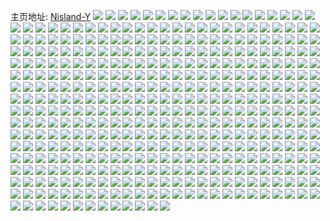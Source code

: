 主页地址: [Nisland-Y](https://weibo.com/u/6053550991) 
![](https://wx4.sinaimg.cn/mw2000/006BG59dly1gqx3or5m97j32c0340e0o.jpg) 
![](https://wx4.sinaimg.cn/mw2000/006BG59dly1gqx3ou8nnhj31o01o0x6q.jpg) 
![](https://wx4.sinaimg.cn/mw2000/006BG59dly1gqx3ourpdjj31jn2oxdks.jpg) 
![](https://wx4.sinaimg.cn/mw2000/006BG59dly1gqx3owjvgaj32c0340b29.jpg) 
![](https://wx4.sinaimg.cn/mw2000/006BG59dly1gqx3oyp50vj31sc2ds4qp.jpg) 
![](https://wx4.sinaimg.cn/mw2000/006BG59dly1gq683kh6coj30yf198qi4.jpg) 
![](https://wx4.sinaimg.cn/mw2000/006BG59dly1gq683lxoobj30pp12kkdv.jpg) 
![](https://wx4.sinaimg.cn/mw2000/006BG59dly1gq683mh3qtj30jo0tinaf.jpg) 
![](https://wx4.sinaimg.cn/mw2000/006BG59dly1gq683qan5dj30e60e0775.jpg) 
![](https://wx4.sinaimg.cn/mw2000/006BG59dly1gq683o8f76j30sg0sgu0x.jpg) 
![](https://wx4.sinaimg.cn/mw2000/006BG59dly1gq683pr341j30nd0ph47l.jpg) 
![](https://wx4.sinaimg.cn/mw2000/006BG59dly1gq683p6gtoj30rt1qa1kx.jpg) 
![](https://wx4.sinaimg.cn/mw2000/006BG59dly1gq683jg2v3j30xu1eskew.jpg) 
![](https://wx4.sinaimg.cn/mw2000/006BG59dly1gq49ungge0j32c0340npk.jpg) 
![](https://wx4.sinaimg.cn/mw2000/006BG59dly1gq49va353jj33402c0e89.jpg) 
![](https://wx4.sinaimg.cn/mw2000/006BG59dly1gq49uxkq4qj32c03401l5.jpg) 
![](https://wx4.sinaimg.cn/mw2000/006BG59dly1gq49ureoulj31ay11te81.jpg) 
![](https://wx4.sinaimg.cn/mw2000/006BG59dly1gq49ui3hp8j328z26k7wn.jpg) 
![](https://wx4.sinaimg.cn/mw2000/006BG59dly1gq49uavwyzj33402by7wj.jpg) 
![](https://wx4.sinaimg.cn/mw2000/006BG59dly1gq49u557i1j32c033y7wj.jpg) 
![](https://wx4.sinaimg.cn/mw2000/006BG59dly1gq49ueb4ayj32c033ykjn.jpg) 
![](https://wx4.sinaimg.cn/mw2000/006BG59dly1gq49vd545ij30sg11q4qp.jpg) 
![](https://wx4.sinaimg.cn/mw2000/006BG59dly1gq49vgcrnij32c0340hdt.jpg) 
![](https://wx4.sinaimg.cn/mw2000/006BG59dly1gq49vm41kdj33402c0u0y.jpg) 
![](https://wx4.sinaimg.cn/mw2000/006BG59dly1gq49vipnltj33402c0qv5.jpg) 
![](https://wx4.sinaimg.cn/mw2000/006BG59dly1gq49vnychij31sc2dse81.jpg) 
![](https://wx4.sinaimg.cn/mw2000/006BG59dly1gq49vr8h4xj32c0340e82.jpg) 
![](https://wx4.sinaimg.cn/mw2000/006BG59dly1gq49vt3hk5j32c0340qv5.jpg) 
![](https://wx4.sinaimg.cn/mw2000/006BG59dly1gq49vw71h6j33402c0b2b.jpg) 
![](https://wx4.sinaimg.cn/mw2000/006BG59dly1gq49w1ri8gj32692oehe0.jpg) 
![](https://wx4.sinaimg.cn/mw2000/006BG59dly1gq49vy7tzxj31sc2dse82.jpg) 
![](https://wx4.sinaimg.cn/mw2000/006BG59dly1gpnzlf3rxej32c033yb2b.jpg) 
![](https://wx4.sinaimg.cn/mw2000/006BG59dly1gpnzlhdf9gj30rt768e83.jpg) 
![](https://wx4.sinaimg.cn/mw2000/006BG59dly1gpnzlintkgj30rt2x2kjl.jpg) 
![](https://wx4.sinaimg.cn/mw2000/006BG59dly1gpnzlni7hdj30rt43s4qp.jpg) 
![](https://wx4.sinaimg.cn/mw2000/006BG59dly1gpnzllac5cj30s310bqeb.jpg) 
![](https://wx4.sinaimg.cn/mw2000/006BG59dly1gpnzlofu1fj31ms1nukdc.jpg) 
![](https://wx4.sinaimg.cn/mw2000/006BG59dly1gpnzllr43gj30xs0u0djg.jpg) 
![](https://wx4.sinaimg.cn/mw2000/006BG59dly1gpnzlkd4tzj30rt61hhdv.jpg) 
![](https://wx4.sinaimg.cn/mw2000/006BG59dly1gpnzlmiskhj30rt1stng3.jpg) 
![](https://wx4.sinaimg.cn/mw2000/006BG59dly1gp6tc5fm5pj320g2664qr.jpg) 
![](https://wx4.sinaimg.cn/mw2000/006BG59dly1gp6tc2gt89j33402c01ky.jpg) 
![](https://wx4.sinaimg.cn/mw2000/006BG59dly1gp6tcbkztuj329b1zmhba.jpg) 
![](https://wx4.sinaimg.cn/mw2000/006BG59dly1gp6tcj3crjj33402c0kjm.jpg) 
![](https://wx4.sinaimg.cn/mw2000/006BG59dly1gp6tca4kuqj329k21m4qr.jpg) 
![](https://wx4.sinaimg.cn/mw2000/006BG59dly1gp6tcgol4bj32c0340000.jpg) 
![](https://wx4.sinaimg.cn/mw2000/006BG59dly1gp6tcdgwy5j31o01lqkjl.jpg) 
![](https://wx4.sinaimg.cn/mw2000/006BG59dly1gp6tck8xy4j33402c01kx.jpg) 
![](https://wx4.sinaimg.cn/mw2000/006BG59dly1gojtyz9ejmj30rt2bg1gk.jpg) 
![](https://wx4.sinaimg.cn/mw2000/006BG59dly1gof3gnjinwj31b00wotjv.jpg) 
![](https://wx4.sinaimg.cn/mw2000/006BG59dly1gof3gnzufjj31md12wh72.jpg) 
![](https://wx4.sinaimg.cn/mw2000/006BG59dly1gof3gpmr6gj30sc13kqak.jpg) 
![](https://wx4.sinaimg.cn/mw2000/006BG59dly1gof3gmmlgbj311i1k9h61.jpg) 
![](https://wx4.sinaimg.cn/mw2000/006BG59dly1gof3glznefj31ly12nnm7.jpg) 
![](https://wx4.sinaimg.cn/mw2000/006BG59dly1gof3gn4l8nj31401o0qnp.jpg) 
![](https://wx4.sinaimg.cn/mw2000/006BG59dly1gof3gp24d7j31o0140b0n.jpg) 
![](https://wx4.sinaimg.cn/mw2000/006BG59dly1gof3gq9yllj31ks1qwwwu.jpg) 
![](https://wx4.sinaimg.cn/mw2000/006BG59dly1gof3goluo8j31o0140wz4.jpg) 
![](https://wx4.sinaimg.cn/mw2000/006BG59dly1gnvdbfbr81j31570qe486.jpg) 
![](https://wx4.sinaimg.cn/mw2000/006BG59dly1gnvdbh9asxj314k1jiqiz.jpg) 
![](https://wx4.sinaimg.cn/mw2000/006BG59dly1gnvdbebe2pj31b70vhnaq.jpg) 
![](https://wx4.sinaimg.cn/mw2000/006BG59dly1gnvdbfv386j311u0q9n6a.jpg) 
![](https://wx4.sinaimg.cn/mw2000/006BG59dly1gnvdbk87ddj322o340b29.jpg) 
![](https://wx4.sinaimg.cn/mw2000/006BG59dly1gnvdbhsu2lj31c6174k2x.jpg) 
![](https://wx4.sinaimg.cn/mw2000/006BG59dly1gnvdbgob1lj30rt2f6kjl.jpg) 
![](https://wx4.sinaimg.cn/mw2000/006BG59dly1gnvdbij1y9j30rt1ix7mv.jpg) 
![](https://wx4.sinaimg.cn/mw2000/006BG59dly1gnvdbjizx0j30rt37khdt.jpg) 
![](https://wx4.sinaimg.cn/mw2000/006BG59dly1gnvdbboga6j33402c0e82.jpg) 
![](https://wx4.sinaimg.cn/mw2000/006BG59dly1gnvdbkq218j31901k9b0e.jpg) 
![](https://wx4.sinaimg.cn/mw2000/006BG59dly1gnjy0499noj31o018ze81.jpg) 
![](https://wx4.sinaimg.cn/mw2000/006BG59dly1gnjy0499noj31o018ze81.jpg) 
![](https://wx4.sinaimg.cn/mw2000/006BG59dly1gnjy06ojv2j32c02c0hdt.jpg) 
![](https://wx4.sinaimg.cn/mw2000/006BG59dly1gnjy019t7aj31o018zb29.jpg) 
![](https://wx4.sinaimg.cn/mw2000/006BG59dly1gnjy0ajswuj30rt2ftu02.jpg) 
![](https://wx4.sinaimg.cn/mw2000/006BG59dly1gnjy0e0u75j32y92y6qv5.jpg) 
![](https://wx4.sinaimg.cn/mw2000/006BG59dly1gnjy0fq11sj323u35r1ky.jpg) 
![](https://wx4.sinaimg.cn/mw2000/006BG59dly1gnjy093qbij31o018zb29.jpg) 
![](https://wx4.sinaimg.cn/mw2000/006BG59dly1gnjy0g9j6ij30v90ziwjv.jpg) 
![](https://wx4.sinaimg.cn/mw2000/006BG59dly1gnjy02l80mj31o018ze81.jpg) 
![](https://wx4.sinaimg.cn/mw2000/006BG59dly1gne0ezj4v0j31ji0sfajm.jpg) 
![](https://wx4.sinaimg.cn/mw2000/006BG59dly1gne0f0c6e8j31sg1sgk54.jpg) 
![](https://wx4.sinaimg.cn/mw2000/006BG59dly1gn644iaz26j31o02yoe83.jpg) 
![](https://wx4.sinaimg.cn/mw2000/006BG59dly1gn6455n4c1j327o1qnu0x.jpg) 
![](https://wx4.sinaimg.cn/mw2000/006BG59dly1gn644sui7qj31o0280x6r.jpg) 
![](https://wx4.sinaimg.cn/mw2000/006BG59dly1gn6449jn9oj32c033y1kx.jpg) 
![](https://wx4.sinaimg.cn/mw2000/006BG59dly1gn645d7wfbj31o02yokjn.jpg) 
![](https://wx4.sinaimg.cn/mw2000/006BG59dly1gn645ix2wwj30rs668qv6.jpg) 
![](https://wx4.sinaimg.cn/mw2000/006BG59dly1gm8iq3269fj31o01o04qp.jpg) 
![](https://wx4.sinaimg.cn/mw2000/006BG59dly1gm8iq9b636j31o01o0qv5.jpg) 
![](https://wx4.sinaimg.cn/mw2000/006BG59dly1glze4myoewj323w1lmh5n.jpg) 
![](https://wx4.sinaimg.cn/mw2000/006BG59dly1glze4twd8rj30rs2shkjl.jpg) 
![](https://wx4.sinaimg.cn/mw2000/006BG59dly1glze4lq9bxj30se156n0x.jpg) 
![](https://wx4.sinaimg.cn/mw2000/006BG59dly1glze4r6m3hj32c033y4qq.jpg) 
![](https://wx4.sinaimg.cn/mw2000/006BG59dly1glze4rych9j30wi0wqgtz.jpg) 
![](https://wx4.sinaimg.cn/mw2000/006BG59dly1glze4umihpj30rs1iwdut.jpg) 
![](https://wx4.sinaimg.cn/mw2000/006BG59dly1glxi4yx15zj30mi0u0neg.jpg) 
![](https://wx4.sinaimg.cn/mw2000/006BG59dly1glxi53klabj32c02c0kj7.jpg) 
![](https://wx4.sinaimg.cn/mw2000/006BG59dly1glxi6g8z3cj32c03401ky.jpg) 
![](https://wx4.sinaimg.cn/mw2000/006BG59dly1glxi628igzj30v91vo4qt.jpg) 
![](https://wx4.sinaimg.cn/mw2000/006BG59dly1glxi66ekdoj31kk2384ol.jpg) 
![](https://wx4.sinaimg.cn/mw2000/006BG59dly1glxi58g7dfj31ol28n1kx.jpg) 
![](https://wx4.sinaimg.cn/mw2000/006BG59dly1glxi6kc8jrj32c02c0k7l.jpg) 
![](https://wx4.sinaimg.cn/mw2000/006BG59dly1glxi6ycq7gj31sf1sg4o0.jpg) 
![](https://wx4.sinaimg.cn/mw2000/006BG59dly1glxi6tb1ewj32871o57wh.jpg) 
![](https://wx4.sinaimg.cn/mw2000/006BG59dly1gkhvuzj76vj31o01o0e81.jpg) 
![](https://wx4.sinaimg.cn/mw2000/006BG59dly1gkhvv4gxq1j31nu1y9new.jpg) 
![](https://wx4.sinaimg.cn/mw2000/006BG59dly1gkhvv3f2nsj31o01o0u0x.jpg) 
![](https://wx4.sinaimg.cn/mw2000/006BG59dly1gkhvuxvv54j31o01o01kx.jpg) 
![](https://wx4.sinaimg.cn/mw2000/006BG59dly1gkhvusv6xsj30rs33dx6p.jpg) 
![](https://wx4.sinaimg.cn/mw2000/006BG59dly1gkhvuuqmbqj30rs1xt1kx.jpg) 
![](https://wx4.sinaimg.cn/mw2000/006BG59dly1gkhvuwho6ij30rs2ayhci.jpg) 
![](https://wx4.sinaimg.cn/mw2000/006BG59dly1gkhvv6dx0gj30rs2w3b29.jpg) 
![](https://wx4.sinaimg.cn/mw2000/006BG59dly1gkhvv7eby7j30zs1d74fj.jpg) 
![](https://wx4.sinaimg.cn/mw2000/006BG59dly1gkhvv90drej30rs2eahdt.jpg) 
![](https://wx4.sinaimg.cn/mw2000/006BG59dly1gkhvuqa3cpj30rs1gtnf7.jpg) 
![](https://wx4.sinaimg.cn/mw2000/006BG59dly1gjzmrbghjhj31o01o0qbl.jpg) 
![](https://wx4.sinaimg.cn/mw2000/006BG59dly1gjzmrdufarj32c02c07fn.jpg) 
![](https://wx4.sinaimg.cn/mw2000/006BG59dly1gjzmr95bhbj31o01o0dyk.jpg) 
![](https://wx4.sinaimg.cn/mw2000/006BG59dly1gjzmrln8i3j32872874qp.jpg) 
![](https://wx4.sinaimg.cn/mw2000/006BG59dly1giose0554hj31kw1kw7rb.jpg) 
![](https://wx4.sinaimg.cn/mw2000/006BG59dly1giosdqg4l1j31kw1kwdtf.jpg) 
![](https://wx4.sinaimg.cn/mw2000/006BG59dly1giosel26vkj31kw1kwnpd.jpg) 
![](https://wx4.sinaimg.cn/mw2000/006BG59dly1giov74in3xj31kw1kwb29.jpg) 
![](https://wx4.sinaimg.cn/mw2000/006BG59dly1giov7690n8j31kw1kwhdt.jpg) 
![](https://wx4.sinaimg.cn/mw2000/006BG59dly1giov71b7irj31kw1kwb29.jpg) 
![](https://wx4.sinaimg.cn/mw2000/006BG59dly1gh735gsq35j30rs1c31ck.jpg) 
![](https://wx4.sinaimg.cn/mw2000/006BG59dly1ggkxwjghhmj31o01o0b29.jpg) 
![](https://wx4.sinaimg.cn/mw2000/006BG59dly1ggkxwi0n11j32c02c0hdu.jpg) 
![](https://wx4.sinaimg.cn/mw2000/006BG59dly1ggkxwg9oc2j316w16wx2m.jpg) 
![](https://wx4.sinaimg.cn/mw2000/006BG59dly1ggkxwez7yoj31cf1o77mj.jpg) 
![](https://wx4.sinaimg.cn/mw2000/006BG59dly1ggkxwelmsij316o1kunpd.jpg) 
![](https://wx4.sinaimg.cn/mw2000/006BG59dly1ggkxwgo8gej31o01o0hcq.jpg) 
![](https://wx4.sinaimg.cn/mw2000/006BG59dly1ggkxwfreisj32c02c04qq.jpg) 
![](https://wx4.sinaimg.cn/mw2000/006BG59dly1ggkxwkrofzj32c02c01ky.jpg) 
![](https://wx4.sinaimg.cn/mw2000/006BG59dly1ggkxwly3bdj316o1kutxo.jpg) 
![](https://wx4.sinaimg.cn/mw2000/006BG59dly1gg9i5i1e7yj31o01o01kx.jpg) 
![](https://wx4.sinaimg.cn/mw2000/006BG59dly1genlh8x96yj31o01o01kx.jpg) 
![](https://wx4.sinaimg.cn/mw2000/006BG59dly1genlh1ajwij33403404qr.jpg) 
![](https://wx4.sinaimg.cn/mw2000/006BG59dly1genlh567taj31o01o0nnq.jpg) 
![](https://wx4.sinaimg.cn/mw2000/006BG59dly1genlhyrhf8j31o01ah1bz.jpg) 
![](https://wx4.sinaimg.cn/mw2000/006BG59dly1genlgpjuraj31o021q7wh.jpg) 
![](https://wx4.sinaimg.cn/mw2000/006BG59dly1genli4udrcj31o01o0b29.jpg) 
![](https://wx4.sinaimg.cn/mw2000/006BG59dly1gefcqheit9j30rs1jkao6.jpg) 
![](https://wx4.sinaimg.cn/mw2000/006BG59dly1gefcqdx94qj30rs2hetzp.jpg) 
![](https://wx4.sinaimg.cn/mw2000/006BG59dly1gefcqgm9x3j30rs4monpd.jpg) 
![](https://wx4.sinaimg.cn/mw2000/006BG59dly1gefcqjwzy1j316o1ku1kx.jpg) 
![](https://wx4.sinaimg.cn/mw2000/006BG59dly1gefcqlv32nj316o1kub29.jpg) 
![](https://wx4.sinaimg.cn/mw2000/006BG59dly1gefcqimdp1j31lh1a91kx.jpg) 
![](https://wx4.sinaimg.cn/mw2000/006BG59dly1gefcqndwlxj31ug210npd.jpg) 
![](https://wx4.sinaimg.cn/mw2000/006BG59dly1gefcqf71glj31kv1kv4qp.jpg) 
![](https://wx4.sinaimg.cn/mw2000/006BG59dly1gefcqnrs49j30rs1jl167.jpg) 
![](https://wx4.sinaimg.cn/mw2000/006BG59dly1gdfks0eytmj328a1yvhdu.jpg) 
![](https://wx4.sinaimg.cn/mw2000/006BG59dly1gdfkr7vmcgj31sg1ndhdt.jpg) 
![](https://wx4.sinaimg.cn/mw2000/006BG59dly1gdfkrfd8kkj32c02c0hdv.jpg) 
![](https://wx4.sinaimg.cn/mw2000/006BG59dly1gdfks6s9zqj31sg1sg7r4.jpg) 
![](https://wx4.sinaimg.cn/mw2000/006BG59dly1gdfkr1p0kqj32c020j1kz.jpg) 
![](https://wx4.sinaimg.cn/mw2000/006BG59dly1gdfks22s5cj31sg1sgwvg.jpg) 
![](https://wx4.sinaimg.cn/mw2000/006BG59dly1gcollk6fadj30u00u00xh.jpg) 
![](https://wx4.sinaimg.cn/mw2000/006BG59dly1gcolljqhjcj315o4c94qp.jpg) 
![](https://wx4.sinaimg.cn/mw2000/006BG59dly1gcollitkdsj315o57lb29.jpg) 
![](https://wx4.sinaimg.cn/mw2000/006BG59dly1gcolllo5qpj32c02c0nj1.jpg) 
![](https://wx4.sinaimg.cn/mw2000/006BG59dly1gcollhr2jdj32c02c0kjl.jpg) 
![](https://wx4.sinaimg.cn/mw2000/006BG59dly1gcollnmbnlj327u1o0qv5.jpg) 
![](https://wx4.sinaimg.cn/mw2000/006BG59dly1gbc9dp5qibj31o01o0npd.jpg) 
![](https://wx4.sinaimg.cn/mw2000/006BG59dly1gbc9dqeuf9j31o01o0x04.jpg) 
![](https://wx4.sinaimg.cn/mw2000/006BG59dly1gbc9dprpt8j31gh1ghar4.jpg) 
![](https://wx4.sinaimg.cn/mw2000/006BG59dly1gbc9dnfc04j31dj1dj4qp.jpg) 
![](https://wx4.sinaimg.cn/mw2000/006BG59dly1gb83sdx3zgj31gi1ghk9t.jpg) 
![](https://wx4.sinaimg.cn/mw2000/006BG59dly1gb83s9o5quj31kw16mwyl.jpg) 
![](https://wx4.sinaimg.cn/mw2000/006BG59dly1gb83sdcktyj31le1lfwwf.jpg) 
![](https://wx4.sinaimg.cn/mw2000/006BG59dly1gb83s8w33oj30rs3yxkjm.jpg) 
![](https://wx4.sinaimg.cn/mw2000/006BG59dly1gb83savd3ej32bc3h0e82.jpg) 
![](https://wx4.sinaimg.cn/mw2000/006BG59dly1gb83sceg6zj30rs38y4qp.jpg) 
![](https://wx4.sinaimg.cn/mw2000/006BG59dly1gb83senicuj32711t84qp.jpg) 
![](https://wx4.sinaimg.cn/mw2000/006BG59dly1gb83sbr7x9j31o01o0hd6.jpg) 
![](https://wx4.sinaimg.cn/mw2000/006BG59dly1gb83sctevwj30fi0gfdj1.jpg) 
![](https://wx4.sinaimg.cn/mw2000/006BG59dly1gb5bacs2s0j30u0140788.jpg) 
![](https://wx4.sinaimg.cn/mw2000/006BG59dly1gb5badf8erj30u0140q7a.jpg) 
![](https://wx4.sinaimg.cn/mw2000/006BG59dly1gb5baxxpwzj30u01407lu.jpg) 
![](https://wx4.sinaimg.cn/mw2000/006BG59dly1ga3ifc3uzqj30u00u0qb1.jpg) 
![](https://wx4.sinaimg.cn/mw2000/006BG59dly1ga3ifaqkisj30u00u0jzb.jpg) 
![](https://wx4.sinaimg.cn/mw2000/006BG59dly1ga3ifcttsvj30u00u0qbb.jpg) 
![](https://wx4.sinaimg.cn/mw2000/006BG59dly1ga3if8jkahj30u00u04cq.jpg) 
![](https://wx4.sinaimg.cn/mw2000/006BG59dly1ga3if7ms63j30u00u0dms.jpg) 
![](https://wx4.sinaimg.cn/mw2000/006BG59dly1ga3if9gf39j30u00u0toc.jpg) 
![](https://wx4.sinaimg.cn/mw2000/006BG59dly1ga3if9oy1ej30hs0dcdgu.jpg) 
![](https://wx4.sinaimg.cn/mw2000/006BG59dly1ga3ifa4is2j30u00u0wkf.jpg) 
![](https://wx4.sinaimg.cn/mw2000/006BG59dly1ga3ifi3uh5j30u00u0432.jpg) 
![](https://wx4.sinaimg.cn/mw2000/006BG59dly1ga3ifbjl13j30u00u0wml.jpg) 
![](https://wx4.sinaimg.cn/mw2000/006BG59dly1ga3ifhfbmgj30rs3094mi.jpg) 
![](https://wx4.sinaimg.cn/mw2000/006BG59dly1ga3ig0yt5oj30u00u00yd.jpg) 
![](https://wx4.sinaimg.cn/mw2000/006BG59dly1g918gv3g88j30u013zdzk.jpg) 
![](https://wx4.sinaimg.cn/mw2000/006BG59dly1g918gywnv5j31400u0ax6.jpg) 
![](https://wx4.sinaimg.cn/mw2000/006BG59dly1g918gvu11yj30u0190h0k.jpg) 
![](https://wx4.sinaimg.cn/mw2000/006BG59dly1g918gxa8apj30u0126jy9.jpg) 
![](https://wx4.sinaimg.cn/mw2000/006BG59dly1g918gt16qcj30u00u0wl8.jpg) 
![](https://wx4.sinaimg.cn/mw2000/006BG59dly1g918gwl4yqj30u00u0qeb.jpg) 
![](https://wx4.sinaimg.cn/mw2000/006BG59dly1g918gtqus7j31420u0k16.jpg) 
![](https://wx4.sinaimg.cn/mw2000/006BG59dly1g918gzpxmfj30u00u0n48.jpg) 
![](https://wx4.sinaimg.cn/mw2000/006BG59dly1g918h0ejtqj30u0190afx.jpg) 
![](https://wx4.sinaimg.cn/mw2000/006BG59dly1g918h2cgtcj30u00u043o.jpg) 
![](https://wx4.sinaimg.cn/mw2000/006BG59dly1g918h14sb0j31400u07ds.jpg) 
![](https://wx4.sinaimg.cn/mw2000/006BG59dly1g918h42hbjj30u00u0q95.jpg) 
![](https://wx4.sinaimg.cn/mw2000/006BG59dly1g83upfxvhkj30u013z7ef.jpg) 
![](https://wx4.sinaimg.cn/mw2000/006BG59dly1g83upemxzvj31400u0tj1.jpg) 
![](https://wx4.sinaimg.cn/mw2000/006BG59dly1g83upgj7irj30u013zdlu.jpg) 
![](https://wx4.sinaimg.cn/mw2000/006BG59dly1g83uph6r4kj30u0190dke.jpg) 
![](https://wx4.sinaimg.cn/mw2000/006BG59dly1g83uu3kiicj31400u0n8b.jpg) 
![](https://wx4.sinaimg.cn/mw2000/006BG59dly1g83upii1xkj30rs3h0dzy.jpg) 
![](https://wx4.sinaimg.cn/mw2000/006BG59dly1g83upjdemlj31420u0woy.jpg) 
![](https://wx4.sinaimg.cn/mw2000/006BG59dly1g83upl3fh6j310x0rpdnm.jpg) 
![](https://wx4.sinaimg.cn/mw2000/006BG59dly1g83upk0dv2j30u00u0qaf.jpg) 
![](https://wx4.sinaimg.cn/mw2000/006BG59dly1g7nj5773t1j30rs4w0h9n.jpg) 
![](https://wx4.sinaimg.cn/mw2000/006BG59dly1g7nj52vx3gj31400u0n6n.jpg) 
![](https://wx4.sinaimg.cn/mw2000/006BG59dly1g7nj584q84j30j60k6q93.jpg) 
![](https://wx4.sinaimg.cn/mw2000/006BG59dly1g7nj545zo9j30u013zqbg.jpg) 
![](https://wx4.sinaimg.cn/mw2000/006BG59dly1g7nj590vtcj30u00u045y.jpg) 
![](https://wx4.sinaimg.cn/mw2000/006BG59dly1g7nj5590pfj30u013ztiq.jpg) 
![](https://wx4.sinaimg.cn/mw2000/006BG59dly1g7i02x1ap5j30rs0ik74p.jpg) 
![](https://wx4.sinaimg.cn/mw2000/006BG59dly1g76zuep1crj31400u0gqi.jpg) 
![](https://wx4.sinaimg.cn/mw2000/006BG59dly1g76zugpjzij30tq1magqd.jpg) 
![](https://wx4.sinaimg.cn/mw2000/006BG59dly1g76zufydnyj31400u0q5y.jpg) 
![](https://wx4.sinaimg.cn/mw2000/006BG59dly1g76zuga0sxj31400u0n15.jpg) 
![](https://wx4.sinaimg.cn/mw2000/006BG59dly1g76zue8xomj31400u00wz.jpg) 
![](https://wx4.sinaimg.cn/mw2000/006BG59dly1g76zuh5ierj31400u00wd.jpg) 
![](https://wx4.sinaimg.cn/mw2000/006BG59dly1g5i4quq3baj30rs1qj4of.jpg) 
![](https://wx4.sinaimg.cn/mw2000/006BG59dly1g5i4owtzjxj30u00u0ahm.jpg) 
![](https://wx4.sinaimg.cn/mw2000/006BG59dly1g5i4qnqbptj30u10u0qei.jpg) 
![](https://wx4.sinaimg.cn/mw2000/006BG59dly1g5i4pkd3n9j30u0190q8i.jpg) 
![](https://wx4.sinaimg.cn/mw2000/006BG59dly1g5i4p9ohobj30u013zwq0.jpg) 
![](https://wx4.sinaimg.cn/mw2000/006BG59dly1g5i703c0l1j30u00u00yy.jpg) 
![](https://wx4.sinaimg.cn/mw2000/006BG59dly1g5auwdzoy6j30u00u0k0a.jpg) 
![](https://wx4.sinaimg.cn/mw2000/006BG59dly1g5auwf5vxsj31400u0n6o.jpg) 
![](https://wx4.sinaimg.cn/mw2000/006BG59dly1g5auweoosij30u00u0jy3.jpg) 
![](https://wx4.sinaimg.cn/mw2000/006BG59dly1g5auwfo6cvj30u10u0n4m.jpg) 
![](https://wx4.sinaimg.cn/mw2000/006BG59dly1g5auwdc30fj30u00eggmk.jpg) 
![](https://wx4.sinaimg.cn/mw2000/006BG59dly1g5auwg4d0oj30u00u0agc.jpg) 
![](https://wx4.sinaimg.cn/mw2000/006BG59dly1g4ts7xehzvj316o1kukgx.jpg) 
![](https://wx4.sinaimg.cn/mw2000/006BG59dly1g4tsbw3f39j30u00u0hca.jpg) 
![](https://wx4.sinaimg.cn/mw2000/006BG59dly1g4ts7xwmlnj316o1kuttl.jpg) 
![](https://wx4.sinaimg.cn/mw2000/006BG59dly1g4ts7yoznlj327u1o0qpp.jpg) 
![](https://wx4.sinaimg.cn/mw2000/006BG59dly1g4ts7zlqimj32c02c0nlm.jpg) 
![](https://wx4.sinaimg.cn/mw2000/006BG59dly1g4tsb9lmjrj31o01o0hdt.jpg) 
![](https://wx4.sinaimg.cn/mw2000/006BG59dly1g4ic1cwompj31hc0u0wu9.jpg) 
![](https://wx4.sinaimg.cn/mw2000/006BG59dly1g4ic1fvsp3j30u0140qbm.jpg) 
![](https://wx4.sinaimg.cn/mw2000/006BG59dly1g4ic1ja7zjj30u00u0dkn.jpg) 
![](https://wx4.sinaimg.cn/mw2000/006BG59dly1g4ic1ewquoj313x0u012l.jpg) 
![](https://wx4.sinaimg.cn/mw2000/006BG59dly1g4ic1koy25j31400u0alp.jpg) 
![](https://wx4.sinaimg.cn/mw2000/006BG59dly1g4ic1hdf0gj30u013xn74.jpg) 
![](https://wx4.sinaimg.cn/mw2000/006BG59dly1g4ic1ipvocj313x0u0wqx.jpg) 
![](https://wx4.sinaimg.cn/mw2000/006BG59dly1g4ic1lqexuj31400u0wle.jpg) 
![](https://wx4.sinaimg.cn/mw2000/006BG59dly1g4ic406x2sj313x0u0qcz.jpg) 
![](https://wx4.sinaimg.cn/mw2000/006BG59dly1g4b9j6bdmzj313x0u0akz.jpg) 
![](https://wx4.sinaimg.cn/mw2000/006BG59dly1g4b9j5kpysj313x0u0n8z.jpg) 
![](https://wx4.sinaimg.cn/mw2000/006BG59dly1g4b9jmkt04j313x0u0k2r.jpg) 
![](https://wx4.sinaimg.cn/mw2000/006BG59dly1g4b9j1hsjyj30u00u07bq.jpg) 
![](https://wx4.sinaimg.cn/mw2000/006BG59dly1g4b9j05sqij30u0140gso.jpg) 
![](https://wx4.sinaimg.cn/mw2000/006BG59dly1g4b9j2omzcj30u00u0104.jpg) 
![](https://wx4.sinaimg.cn/mw2000/006BG59dly1g4b9j3uqp1j30rs266184.jpg) 
![](https://wx4.sinaimg.cn/mw2000/006BG59dly1g4b9j7he3pj30rs2bckah.jpg) 
![](https://wx4.sinaimg.cn/mw2000/006BG59dly1g4b9j4hd8nj30u30u0aeo.jpg) 
![](https://wx4.sinaimg.cn/mw2000/006BG59dly1g4a0dtn5euj30u014044b.jpg) 
![](https://wx4.sinaimg.cn/mw2000/006BG59dly1g3st7eohv8j30u00u0447.jpg) 
![](https://wx4.sinaimg.cn/mw2000/006BG59dly1g3st7dhkkmj30u10u0gpa.jpg) 
![](https://wx4.sinaimg.cn/mw2000/006BG59dly1g3st7al4m7j31400u047w.jpg) 
![](https://wx4.sinaimg.cn/mw2000/006BG59dly1g3st7gdupzj30u013zgzx.jpg) 
![](https://wx4.sinaimg.cn/mw2000/006BG59dly1g3st7coz70j30rs4w9qv5.jpg) 
![](https://wx4.sinaimg.cn/mw2000/006BG59dly1g3st7j4o4ij30u00u0797.jpg) 
![](https://wx4.sinaimg.cn/mw2000/006BG59dly1g2ogg4scb2j30u013zaqa.jpg) 
![](https://wx4.sinaimg.cn/mw2000/006BG59dly1g2ogg02pdvj30u00u0gpf.jpg) 
![](https://wx4.sinaimg.cn/mw2000/006BG59dly1g2ogg7dr34j30u0190k0u.jpg) 
![](https://wx4.sinaimg.cn/mw2000/006BG59dly1g2ogg1vfk9j30u00u0guf.jpg) 
![](https://wx4.sinaimg.cn/mw2000/006BG59dly1g2ogfvk8yuj30u013zgul.jpg) 
![](https://wx4.sinaimg.cn/mw2000/006BG59dly1g2ogg9xqo7j30rs1sitmi.jpg) 
![](https://wx4.sinaimg.cn/mw2000/006BG59dly1g2ogg62tv8j30u00u0afz.jpg) 
![](https://wx4.sinaimg.cn/mw2000/006BG59dly1g2ogfzird5j30rs2ki4qp.jpg) 
![](https://wx4.sinaimg.cn/mw2000/006BG59dly1g2ogfu79bij30u013zgxg.jpg) 
![](https://wx4.sinaimg.cn/mw2000/006BG59dly1g2kobb91qgj30rs1lvhcj.jpg) 
![](https://wx4.sinaimg.cn/mw2000/006BG59dly1g2kobbt5r9j30rs1ji1dv.jpg) 
![](https://wx4.sinaimg.cn/mw2000/006BG59dly1g2kobc5r9qj30rs15otk0.jpg) 
![](https://wx4.sinaimg.cn/mw2000/006BG59dly1g2kobctpm6j30rs221e81.jpg) 
![](https://wx4.sinaimg.cn/mw2000/006BG59dly1g2kobalddoj30rs52ve82.jpg) 
![](https://wx4.sinaimg.cn/mw2000/006BG59dly1g2kobdf89bj30u013z7he.jpg) 
![](https://wx4.sinaimg.cn/mw2000/006BG59dly1g2kobd44g3j30u013zwmo.jpg) 
![](https://wx4.sinaimg.cn/mw2000/006BG59dly1g2kobdz6p9j31400u0tf5.jpg) 
![](https://wx4.sinaimg.cn/mw2000/006BG59dly1g2kobdq4avj313x0u07cn.jpg) 
![](https://wx4.sinaimg.cn/mw2000/006BG59dly1g2hddjhi96j30u0140naa.jpg) 
![](https://wx4.sinaimg.cn/mw2000/006BG59dly1g2hddabr4hj30rs2bd1kx.jpg) 
![](https://wx4.sinaimg.cn/mw2000/006BG59dly1g2hddmlebvj30u013zn6b.jpg) 
![](https://wx4.sinaimg.cn/mw2000/006BG59dly1g2hddgozk9j30rs15ojze.jpg) 
![](https://wx4.sinaimg.cn/mw2000/006BG59dly1g2hddeqh6rj31400u0wqb.jpg) 
![](https://wx4.sinaimg.cn/mw2000/006BG59dly1g2hddq760rj30u0140dy9.jpg) 
![](https://wx4.sinaimg.cn/mw2000/006BG59dly1g2hddcloqej31400u0k4u.jpg) 
![](https://wx4.sinaimg.cn/mw2000/006BG59dly1g2hddbc9qfj31400u0qb9.jpg) 
![](https://wx4.sinaimg.cn/mw2000/006BG59dly1g20yzg0p6cj30u013zgxt.jpg) 
![](https://wx4.sinaimg.cn/mw2000/006BG59dly1g20yzf12v0j30u00u043d.jpg) 
![](https://wx4.sinaimg.cn/mw2000/006BG59dly1g20yzh1tnfj313x0u0jzm.jpg) 
![](https://wx4.sinaimg.cn/mw2000/006BG59dly1g20yzdmrb0j30rs26q1h4.jpg) 
![](https://wx4.sinaimg.cn/mw2000/006BG59dly1g20yzegzzhj31400u0qkq.jpg) 
![](https://wx4.sinaimg.cn/mw2000/006BG59dly1g20yzhmj4ij31400u0jyn.jpg) 
![](https://wx4.sinaimg.cn/mw2000/006BG59dly1g1rtnxes33j327u1o04qp.jpg) 
![](https://wx4.sinaimg.cn/mw2000/006BG59dly1g1rto0mw6wj30rs15o7fs.jpg) 
![](https://wx4.sinaimg.cn/mw2000/006BG59dly1g1rtnztk79j327u1o01kx.jpg) 
![](https://wx4.sinaimg.cn/mw2000/006BG59dly1g1rtna85njj327u1o01kx.jpg) 
![](https://wx4.sinaimg.cn/mw2000/006BG59dly1g1rtn7x6xzj33402c0b2b.jpg) 
![](https://wx4.sinaimg.cn/mw2000/006BG59dly1g1rtogudn3j327u1o04qp.jpg) 
![](https://wx4.sinaimg.cn/mw2000/006BG59dly1g0xo2r6pivj30rs4327wl.jpg) 
![](https://wx4.sinaimg.cn/mw2000/006BG59dly1g0xo2x22utj30rs0qadvx.jpg) 
![](https://wx4.sinaimg.cn/mw2000/006BG59dly1g0xo2vymcgj30rs3qku11.jpg) 
![](https://wx4.sinaimg.cn/mw2000/006BG59dly1g0xo32uhbmj30xc18ex6p.jpg) 
![](https://wx4.sinaimg.cn/mw2000/006BG59dly1g0xo2y72edj30xc18ee81.jpg) 
![](https://wx4.sinaimg.cn/mw2000/006BG59dly1g0xo2n05tmj30rs334b2c.jpg) 
![](https://wx4.sinaimg.cn/mw2000/006BG59dly1g0xo30auycj33402c0qv6.jpg) 
![](https://wx4.sinaimg.cn/mw2000/006BG59dly1g0xo31fcc2j315o15m1kx.jpg) 
![](https://wx4.sinaimg.cn/mw2000/006BG59dly1g0xo34nwa0j30xc18eu0x.jpg) 
![](https://wx4.sinaimg.cn/mw2000/006BG59dly1g0ojb4j764j32c02c07wq.jpg) 
![](https://wx4.sinaimg.cn/mw2000/006BG59dly1g0ojavmk73j31o027vb2c.jpg) 
![](https://wx4.sinaimg.cn/mw2000/006BG59dly1g0oja77aboj31o027vqv6.jpg) 
![](https://wx4.sinaimg.cn/mw2000/006BG59dly1g0ojb6duuxj31o027v7wh.jpg) 
![](https://wx4.sinaimg.cn/mw2000/006BG59dly1g0ojdtysadg308c08c406.jpg) 
![](https://wx4.sinaimg.cn/mw2000/006BG59dly1g0ojb80m79j31o027ve81.jpg) 
![](https://wx4.sinaimg.cn/mw2000/006BG59dgy1g0d3ftfvbxj30rs15stlq.jpg) 
![](https://wx4.sinaimg.cn/mw2000/006BG59dgy1g0d3g3wp9mj30rs2bp7wj.jpg) 
![](https://wx4.sinaimg.cn/mw2000/006BG59dgy1g0d3fy2cd3j3341341b2g.jpg) 
![](https://wx4.sinaimg.cn/mw2000/006BG59dgy1g0d3fv6tnwj30xc18eb29.jpg) 
![](https://wx4.sinaimg.cn/mw2000/006BG59dgy1g0d3fvvk7dj30xc18e7wh.jpg) 
![](https://wx4.sinaimg.cn/mw2000/006BG59dgy1g0d3fzqngsj30rs2bce83.jpg) 
![](https://wx4.sinaimg.cn/mw2000/006BG59dgy1g0d3g4s375j30xc18eu0x.jpg) 
![](https://wx4.sinaimg.cn/mw2000/006BG59dgy1g0d3g2qxerj30xc18eu0x.jpg) 
![](https://wx4.sinaimg.cn/mw2000/006BG59dgy1g0d3g1j3naj30rs3n51l2.jpg) 
![](https://wx4.sinaimg.cn/mw2000/006BG59dgy1g09iw21oajj315s0vc4bd.jpg) 
![](https://wx4.sinaimg.cn/mw2000/006BG59dgy1g09ivxl7l3j33402c04ho.jpg) 
![](https://wx4.sinaimg.cn/mw2000/006BG59dgy1g09iw6obo0j30vc15s7j4.jpg) 
![](https://wx4.sinaimg.cn/mw2000/006BG59dgy1g09iwicm2qj30v91voqgp.jpg) 
![](https://wx4.sinaimg.cn/mw2000/006BG59dgy1g09iwz9pgfj31j02psb2a.jpg) 
![](https://wx4.sinaimg.cn/mw2000/006BG59dgy1g09iwdlnauj33402c0x1j.jpg) 
![](https://wx4.sinaimg.cn/mw2000/006BG59dgy1g06xfy16l7j30rs7ise8f.jpg) 
![](https://wx4.sinaimg.cn/mw2000/006BG59dgy1g06xg453khj30rs4p0b2g.jpg) 
![](https://wx4.sinaimg.cn/mw2000/006BG59dgy1g06xfnwuduj30rs59s7wq.jpg) 
![](https://wx4.sinaimg.cn/mw2000/006BG59dgy1g02uo4ccalj30rs30ie86.jpg) 
![](https://wx4.sinaimg.cn/mw2000/006BG59dgy1g02umaeqskj30rs55fkjt.jpg) 
![](https://wx4.sinaimg.cn/mw2000/006BG59dgy1g02unrb227j30rs4df7wp.jpg) 
![](https://wx4.sinaimg.cn/mw2000/006BG59dgy1g02un8lzg6j30rs4fyx6w.jpg) 
![](https://wx4.sinaimg.cn/mw2000/006BG59dgy1g02umrexrpj30rs6mgb2j.jpg) 
![](https://wx4.sinaimg.cn/mw2000/006BG59dgy1g00b02r9nuj30rs213kjn.jpg) 
![](https://wx4.sinaimg.cn/mw2000/006BG59dgy1fzy3wi3whuj30xc18e1ky.jpg) 
![](https://wx4.sinaimg.cn/mw2000/006BG59dgy1fzy42o47zjj30rs48pqv9.jpg) 
![](https://wx4.sinaimg.cn/mw2000/006BG59dgy1fzy41k9gxkj30xc18eb2a.jpg) 
![](https://wx4.sinaimg.cn/mw2000/006BG59dgy1fzy42u9boqj30rs2rk1l1.jpg) 
![](https://wx4.sinaimg.cn/mw2000/006BG59dgy1fzy42hix1bj30rs334u10.jpg) 
![](https://wx4.sinaimg.cn/mw2000/006BG59dgy1fzy3yyvz4jj30rs68k4qz.jpg) 
![](https://wx4.sinaimg.cn/mw2000/006BG59dgy1fzy404ywy0j30rs68b7wq.jpg) 
![](https://wx4.sinaimg.cn/mw2000/006BG59dgy1fzy41ejdxyj30rs4muhdz.jpg) 
![](https://wx4.sinaimg.cn/mw2000/006BG59dgy1fzy40bzx42j30xc18eqv6.jpg) 
![](https://wx4.sinaimg.cn/mw2000/006BG59dly1fyutpjv3b9j31bf0qpn5e.jpg) 
![](https://wx4.sinaimg.cn/mw2000/006BG59dly1fyutpd0pxtj30qo0qo0xu.jpg) 
![](https://wx4.sinaimg.cn/mw2000/006BG59dly1fyutozt074j31bf0qp46v.jpg) 
![](https://wx4.sinaimg.cn/mw2000/006BG59dly1fyutphzf0xj30qo6h9ayi.jpg) 
![](https://wx4.sinaimg.cn/mw2000/006BG59dly1fyutprb1w1j31bf0qpn5z.jpg) 
![](https://wx4.sinaimg.cn/mw2000/006BG59dly1fyutpp8mjij30qo3w1b29.jpg) 
![](https://wx4.sinaimg.cn/mw2000/006BG59dly1fyutpatlivj30qo1o2aot.jpg) 
![](https://wx4.sinaimg.cn/mw2000/006BG59dly1fww0kywcxnj30rs3x8npi.jpg) 
![](https://wx4.sinaimg.cn/mw2000/006BG59dly1fww08z4vrkj33402c07wh.jpg) 
![](https://wx4.sinaimg.cn/mw2000/006BG59dly1fww08qdlpwj30rs4tmkjs.jpg) 
![](https://wx4.sinaimg.cn/mw2000/006BG59dly1fww0aai5ubj30xc18e7wi.jpg) 
![](https://wx4.sinaimg.cn/mw2000/006BG59dly1fww0jxul1pj30rs3x8nph.jpg) 
![](https://wx4.sinaimg.cn/mw2000/006BG59dly1fww08w28otj32yo1d94qp.jpg) 
![](https://wx4.sinaimg.cn/mw2000/006BG59dly1fw7rf4ggxyj315o15m4qp.jpg) 
![](https://wx4.sinaimg.cn/mw2000/006BG59dly1fw7rf7zpsdj30j60y3n0s.jpg) 
![](https://wx4.sinaimg.cn/mw2000/006BG59dly1fw7rf3sqw0j315o15m4qp.jpg) 
![](https://wx4.sinaimg.cn/mw2000/006BG59dgy1fvwgouzblvj30xc18ex6p.jpg) 
![](https://wx4.sinaimg.cn/mw2000/006BG59dgy1fvwgpfwi3oj30rs2w6e87.jpg) 
![](https://wx4.sinaimg.cn/mw2000/006BG59dgy1fvwgosqawsj30rs4oye86.jpg) 
![](https://wx4.sinaimg.cn/mw2000/006BG59dgy1fvwgobvmgkj30rs1tsx6q.jpg) 
![](https://wx4.sinaimg.cn/mw2000/006BG59dgy1fvwgp0bw4qj30rs1aqx6p.jpg) 
![](https://wx4.sinaimg.cn/mw2000/006BG59dgy1fvwgpmkkzcj315o15me82.jpg) 
![](https://wx4.sinaimg.cn/mw2000/006BG59dgy1fvwgpr2w18j30rs24gqv7.jpg) 
![](https://wx4.sinaimg.cn/mw2000/006BG59dgy1fvwgp2gzcej30xc18e1ky.jpg) 
![](https://wx4.sinaimg.cn/mw2000/006BG59dgy1fvwgpskgfjj30rs57i7wn.jpg) 
![](https://wx4.sinaimg.cn/mw2000/006BG59dgy1fvtwmtr0wsj30qo0qoadm.jpg) 
![](https://wx4.sinaimg.cn/mw2000/006BG59dgy1fvtwmwpgznj30qo0zmtg5.jpg) 
![](https://wx4.sinaimg.cn/mw2000/006BG59dgy1fvtwmoyas0j30qo0zkgty.jpg) 
![](https://wx4.sinaimg.cn/mw2000/006BG59dgy1fvtwmsv92lj30qo0td42x.jpg) 
![](https://wx4.sinaimg.cn/mw2000/006BG59dgy1fvtwmmmutoj30qo1o0qjp.jpg) 
![](https://wx4.sinaimg.cn/mw2000/006BG59dgy1fvtwmvbdczj30v80ng7cv.jpg) 
![](https://wx4.sinaimg.cn/mw2000/006BG59dgy1fvtwms3kwbj30qo0zkdjl.jpg) 
![](https://wx4.sinaimg.cn/mw2000/006BG59dgy1fvtwmq7g3tj30qo0zk109.jpg) 
![](https://wx4.sinaimg.cn/mw2000/006BG59dgy1fvtwmrg4xtj30qo0zk105.jpg) 
![](https://wx4.sinaimg.cn/mw2000/006BG59dgy1fvshzwuqnvj30qo0zjtkk.jpg) 
![](https://wx4.sinaimg.cn/mw2000/006BG59dgy1fvshzxblvij30zk0qogpp.jpg) 
![](https://wx4.sinaimg.cn/mw2000/006BG59dgy1fvshzxwmgqj30zk0qoqak.jpg) 
![](https://wx4.sinaimg.cn/mw2000/006BG59dly1fvbgnfdd75j30zk0qowlx.jpg) 
![](https://wx4.sinaimg.cn/mw2000/006BG59dly1fvbgngibvyj30zi0qon46.jpg) 
![](https://wx4.sinaimg.cn/mw2000/006BG59dly1fvbgnh1q2jj30zk0qodkk.jpg) 
![](https://wx4.sinaimg.cn/mw2000/006BG59dly1fvbgni3ge3j30qo0zjk03.jpg) 
![](https://wx4.sinaimg.cn/mw2000/006BG59dly1fvbgnjkv5dj30zi0qogu9.jpg) 
![](https://wx4.sinaimg.cn/mw2000/006BG59dly1fvbgny2d4ej30qq0qodor.jpg) 
![](https://wx4.sinaimg.cn/mw2000/006BG59dly1fvbgo00ektj30qo0zjnd9.jpg) 
![](https://wx4.sinaimg.cn/mw2000/006BG59dly1fvbgo0uzraj30qo0zjk02.jpg) 
![](https://wx4.sinaimg.cn/mw2000/006BG59dly1fvbgo1daxgj30qo0zjagd.jpg) 
![](https://wx4.sinaimg.cn/mw2000/006BG59dly1fr0fq9ng01j30nk0kuwgw.jpg) 
![](https://wx4.sinaimg.cn/mw2000/006BG59dly1fr0fqcfifnj30qo1bfwh1.jpg) 
![](https://wx4.sinaimg.cn/mw2000/006BG59dly1fr0fqaut7ij30qo0qoads.jpg) 
![](https://wx4.sinaimg.cn/mw2000/006BG59dly1fr0fq3nd0gj30qo0zk13k.jpg) 
![](https://wx4.sinaimg.cn/mw2000/006BG59dly1fr0fq65xbrj30qo0zknb9.jpg) 
![](https://wx4.sinaimg.cn/mw2000/006BG59dly1fr0fq8sk4hj30zk0qowmo.jpg) 
